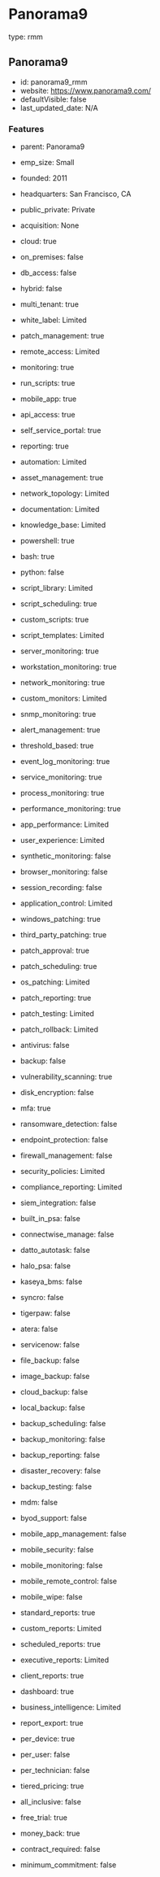 # Panorama9
type: rmm

## Panorama9
- id: panorama9_rmm
- website: https://www.panorama9.com/
- defaultVisible: false
- last_updated_date: N/A

### Features
- parent: Panorama9
- emp_size: Small
- founded: 2011
- headquarters: San Francisco, CA
- public_private: Private
- acquisition: None

- cloud: true
- on_premises: false
- db_access: false
- hybrid: false
- multi_tenant: true
- white_label: Limited

- patch_management: true
- remote_access: Limited
- monitoring: true
- run_scripts: true
- mobile_app: true
- api_access: true
- self_service_portal: true
- reporting: true
- automation: Limited
- asset_management: true
- network_topology: Limited
- documentation: Limited
- knowledge_base: Limited

- powershell: true
- bash: true
- python: false
- script_library: Limited
- script_scheduling: true
- custom_scripts: true
- script_templates: Limited

- server_monitoring: true
- workstation_monitoring: true
- network_monitoring: true
- custom_monitors: Limited
- snmp_monitoring: true
- alert_management: true
- threshold_based: true
- event_log_monitoring: true
- service_monitoring: true
- process_monitoring: true
- performance_monitoring: true

- app_performance: Limited
- user_experience: Limited
- synthetic_monitoring: false
- browser_monitoring: false
- session_recording: false
- application_control: Limited

- windows_patching: true
- third_party_patching: true
- patch_approval: true
- patch_scheduling: true
- os_patching: Limited
- patch_reporting: true
- patch_testing: Limited
- patch_rollback: Limited

- antivirus: false
- backup: false
- vulnerability_scanning: true
- disk_encryption: false
- mfa: true
- ransomware_detection: false
- endpoint_protection: false
- firewall_management: false
- security_policies: Limited
- compliance_reporting: Limited
- siem_integration: false

- built_in_psa: false
- connectwise_manage: false
- datto_autotask: false
- halo_psa: false
- kaseya_bms: false
- syncro: false
- tigerpaw: false
- atera: false
- servicenow: false

- file_backup: false
- image_backup: false
- cloud_backup: false
- local_backup: false
- backup_scheduling: false
- backup_monitoring: false
- backup_reporting: false
- disaster_recovery: false
- backup_testing: false

- mdm: false
- byod_support: false
- mobile_app_management: false
- mobile_security: false
- mobile_monitoring: false
- mobile_remote_control: false
- mobile_wipe: false

- standard_reports: true
- custom_reports: Limited
- scheduled_reports: true
- executive_reports: Limited
- client_reports: true
- dashboard: true
- business_intelligence: Limited
- report_export: true

- per_device: true
- per_user: false
- per_technician: false
- tiered_pricing: true
- all_inclusive: false
- free_trial: true
- money_back: true
- contract_required: false
- minimum_commitment: false 